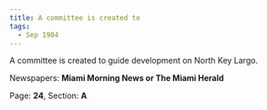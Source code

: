 ```yaml
---  
title: A committee is created to  
tags:  
  - Sep 1984  
---  
```

  
A committee is created to guide development on North Key Largo.  
  
Newspapers: **Miami Morning News or The Miami Herald**  
  
Page: **24**, Section: **A** 
